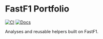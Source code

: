 ﻿# FastF1 Portfolio

[![CI](https://github.com/yourname/fastf1_portfolio/actions/workflows/ci.yml/badge.svg)](https://github.com/yourname/fastf1_portfolio/actions/workflows/ci.yml)
[![Docs](https://github.com/yourname/fastf1_portfolio/actions/workflows/docs.yml/badge.svg)](https://yourname.github.io/fastf1_portfolio)

Analyses and reusable helpers built on FastF1.
